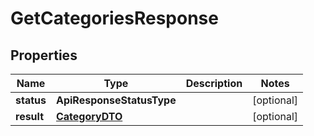 

# GetCategoriesResponse


## Properties

Name | Type | Description | Notes
------------ | ------------- | ------------- | -------------
**status** | **ApiResponseStatusType** |  |  [optional]
**result** | [**CategoryDTO**](CategoryDTO.md) |  |  [optional]



